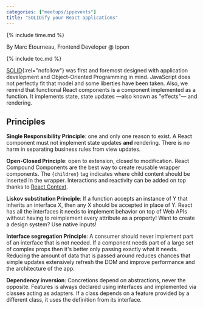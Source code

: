 ```yaml
---
categories: ["meetups/ippevents"]
title: "SOLIDify your React applications"
---
```


{% include time.md %}

By Marc Etourneau, Frontend Developer @ Ippon  

{% include toc.md %}

[SOLID](https://en.wikipedia.org/wiki/SOLID){:rel="nofollow"} was first and foremost designed with application
development and Object-Oriented Programming in mind. JavaScript does not perfectly fit that model and some liberties
have been taken. Also, we remind that functional React components is a component implemented as a function. It
implements state, state updates —also known as "effects"— and rendering.

## Principles

**Single Responsibility Principle**: one and only one reason to exist. A React component must not implement state
updates **and** rendering. There is no harm in separating business rules from view updates.

**Open-Closed Principle**: open to extension, closed to modification. React Compound Components are the best way to
create reusable wrapper components. The `{children}` tag indicates where child content should be inserted in the
wrapper. Interactions and reactivity can be added on top thanks to [React Context](https://react.dev/learn/passing-data-deeply-with-context).

**Liskov substitution Principle**: If a function accepts an instance of Y that inherits an interface X, then any X
should be accepted in place of Y. React has all the interfaces it needs to implement behavior on top of Web APIs without
having to reimplement every attribute as a property! Want to create a design system? Use native inputs!

**Interface segregation Principle**: A consumer should never implement part of an interface that is not needed. If a
component needs part of a large set of complex props then it's better only passing exactly what it needs. Reducing the
amount of data that is passed around reduces chances that simple updates extensively refresh the DOM and improve
performance and the architecture of the app.

**Dependency inversion**: Concretions depend on abstractions, never the opposite. Features is always declared using
interfaces and implemented via classes acting as adapters. If a class depends on a feature provided by a different
class, it uses the definition from its interface.
